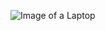 ![Image of a Laptop](https://images.unsplash.com/photo-1587614382346-4ec70e388b28?ixid=MXwxMjA3fDB8MHxzZWFyY2h8NHx8bGFwdG9wfGVufDB8fDB8&ixlib=rb-1.2.1&auto=format&fit=crop&w=500&q=60)
